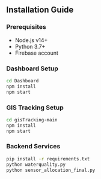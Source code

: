 ## Installation Guide

### Prerequisites
- Node.js v14+
- Python 3.7+
- Firebase account

### Dashboard Setup
```bash
cd Dashboard
npm install
npm start
```

### GIS Tracking Setup
```bash
cd gisTracking-main
npm install
npm start
```

### Backend Services
```bash
pip install -r requirements.txt
python waterquality.py
python sensor_allocation_final.py
```
